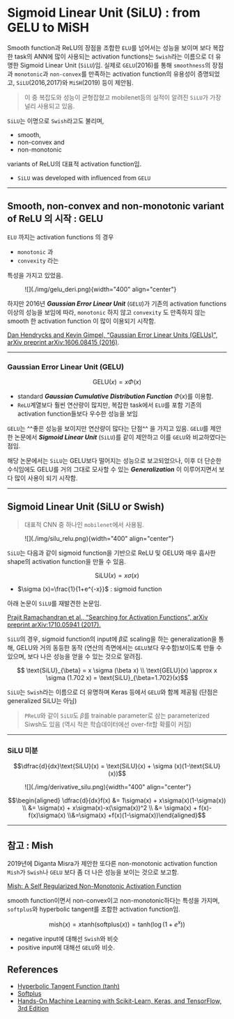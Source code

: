 # Sigmoid Linear Unit (SiLU) : from GELU to MiSH

Smooth function과 ReLU의 장점을 조합한 `ELU`를 넘어서는 성능을 보이며 보다 복잡한 task의 ANN에 많이 사용되는 activation functions는 `Swish`라는 이름으로 더 유명한 Sigmoid Linear Unit (`SiLU`)임. 실제로 `GELU`(2016)를 통해 `smoothness`의 장점과 `monotonic`과 `non-convex`를 만족하는 activation function의 유용성이 증명되었고, `SiLU`(2016,2017)와 `MiSH`(2019) 등이 제안됨.

> 이 중 복잡도와 성능이 균형잡혔고 mobilenet등의 실적이 알려진 `SiLU`가 가장 널리 사용되고 있음.

`SiLU`는 이명으로 `Swish`라고도 불리며, 

* smooth, 
* non-convex and 
* non-monotonic 

variants of ReLU의 대표적 activation function임.

* `SiLU` was developed with influenced from `GELU`  

---

## Smooth, non-convex and non-monotonic variant of ReLU 의 시작 : GELU

`ELU` 까지는 activation functions 의 경우 

* `monotonic` 과 
* `convexity` 라는 

특성을 가지고 있었음. 

<figure markdown>
![](./img/gelu_deri.png){width="400" align="center"}
</figure>

하지만 2016년 ***Gaussian Error Linear Unit*** (`GELU`)가 기존의 activation functions 이상의 성능을 보임에 따라, `monotonic` 하지 않고 `convexity` 도 만족하지 않는 smooth 한 activation function 이 많이 이용되기 시작함.

[Dan Hendrycks and Kevin Gimpel, “Gaussian Error Linear Units (GELUs)”, arXiv preprint arXiv:1606.08415 (2016)](https://arxiv.org/abs/1606.08415).

---

### Gaussian Error Linear Unit (GELU)

$$\text{GELU}(x) =x \Phi (x)$$

* standard ***Gaussian Cumulative Distribution Function*** $\Phi(x)$를 이용함.
* `ReLU`계열보다 훨씬 연산량이 많지만, 복잡한 task에서 `ELU`를 포함 기존의 activation function들보다 우수한 성능을 보임

`GELU`는 ^^좋은 성능을 보이지만 연산량이 많다는 단점^^ 을 가지고 있음. 
`GELU`를 제안한 논문에서 ***Sigmoid Linear Unit*** (`SiLU`)를 같이 제안하고 이를 `GELU`와 비교하였다는 점임.

해당 논문에서는 `SiLU`는 GELU보다 떨어지는 성능으로 보고되었으나, 이후 더 단순한 수식임에도 GELU를 거의 그대로 모사할 수 있는 ***Generalization*** 이 이루어지면서 보다 많이 사용이 되기 시작함.

---

## Sigmoid Linear Unit (SiLU or Swish)

> 대표적 CNN 중 하나인 `mobilenet`에서 사용됨.

<figure markdown>
![](./img/silu_relu.png){width="400" align="center"}
</figure>

`SiLU`는 다음과 같이 sigmoid function을 기반으로 ReLU 및 GELU와 매우 흡사한 shape의 activation function을 만들 수 있음.

$$\text{SiLU}(x)=x \sigma(x)$$

* $\sigma (x)=\frac{1}{1+e^{-x}}$ : sigmoid function

아래 논문이 `SiLU`를 재발견한 논문임.

[Prajit Ramachandran et al., “Searching for Activation Functions”, arXiv preprint arXiv:1710.05941 (2017).](https://arxiv.org/abs/1710.05941)

`SiLU`의 경우, sigmoid function의 input에 $\beta$로 scaling을 하는 generalization을 통해, GELU와 거의 동등한 동작 (연산의 측면에서는 `GELU`보다 우수함)보이도록 만들 수 있으며, 보다 나은 성능을 얻을 수 있는 것으로 알려짐.

$$ \text{SiLU}_{\beta} = x \sigma (\beta x) \\ \text{GELU}(x) \approx x \sigma (1.702 x) = \text{SiLU}_{\beta=1.702}(x)$$

`SiLU`는 `Swish`라는 이름으로 더 유명하며 Keras 등에서 `GELU`와 함께 제공됨 (단점은 generalized SiLU는 아님)

> `PReLU`와 같이 `SiLU`도 $\beta$를 trainable parameter로 삼는 parameterized Siwsh도 있음 (역시 적은 학습데이터에선 over-fit할 확률이 커짐)

---

### SiLU 미분

$$\dfrac{d}{dx}\text{SiLU}(x) = \text{SiLU}(x) + \sigma (x)(1-\text{SiLU}(x))$$

<figure markdown>
![](./img/derivative_silu.png){width="400" align="center"}
</figure>

$$\begin{aligned} \dfrac{d}{dx}f(x) &= 1\sigma(x) + x\sigma(x)(1-\sigma(x)) \\ &= \sigma(x) + x\sigma(x)-x(\sigma(x))^2 \\ &= \sigma(x) + f(x)- f(x)\sigma(x) \\&=\sigma(x) +f(x)(1-\sigma(x))\end{aligned}$$

---

## 참고 : Mish

2019년에 Diganta Misra가 제안한 또다른 non-monotonic activation function `Mish`가 `Swish`나 `GELU` 보다 좀 더 나은 성능을 보이는 것으로 보고함.

[Mish: A Self Regularized Non-Monotonic Activation Function](https://arxiv.org/abs/1908.08681)

smooth function이면서 non-convex이고 non-monotonic하다는 특성을 가지며, `softplus`와 hyperbolic tangent를 조합한 activation function임.

$$\text{mish}(x)=x \text{tanh}(\text{softplus}(x)) = \text{tanh}(\log (1+e^x))$$

* negative input에 대해선 `Swish`와 비슷
* positive input에 대해선 `GELU`와 비슷.

## References

* [Hyperbolic Tangent Function (tanh)](https://dsaint31.tistory.com/577)
* [Softplus](https://dsaint31.tistory.com/250)
* [Hands-On Machine Learning with Scikit-Learn, Keras, and TensorFlow, 3rd Edition](https://learning.oreilly.com/library/view/hands-on-machine-learning/9781098125967/)